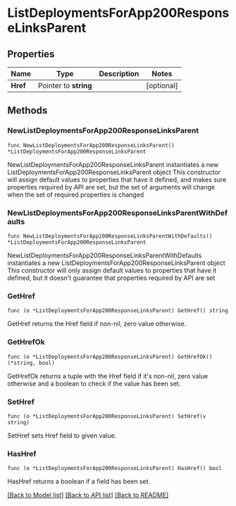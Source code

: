 # ListDeploymentsForApp200ResponseLinksParent

## Properties

Name | Type | Description | Notes
------------ | ------------- | ------------- | -------------
**Href** | Pointer to **string** |  | [optional] 

## Methods

### NewListDeploymentsForApp200ResponseLinksParent

`func NewListDeploymentsForApp200ResponseLinksParent() *ListDeploymentsForApp200ResponseLinksParent`

NewListDeploymentsForApp200ResponseLinksParent instantiates a new ListDeploymentsForApp200ResponseLinksParent object
This constructor will assign default values to properties that have it defined,
and makes sure properties required by API are set, but the set of arguments
will change when the set of required properties is changed

### NewListDeploymentsForApp200ResponseLinksParentWithDefaults

`func NewListDeploymentsForApp200ResponseLinksParentWithDefaults() *ListDeploymentsForApp200ResponseLinksParent`

NewListDeploymentsForApp200ResponseLinksParentWithDefaults instantiates a new ListDeploymentsForApp200ResponseLinksParent object
This constructor will only assign default values to properties that have it defined,
but it doesn't guarantee that properties required by API are set

### GetHref

`func (o *ListDeploymentsForApp200ResponseLinksParent) GetHref() string`

GetHref returns the Href field if non-nil, zero value otherwise.

### GetHrefOk

`func (o *ListDeploymentsForApp200ResponseLinksParent) GetHrefOk() (*string, bool)`

GetHrefOk returns a tuple with the Href field if it's non-nil, zero value otherwise
and a boolean to check if the value has been set.

### SetHref

`func (o *ListDeploymentsForApp200ResponseLinksParent) SetHref(v string)`

SetHref sets Href field to given value.

### HasHref

`func (o *ListDeploymentsForApp200ResponseLinksParent) HasHref() bool`

HasHref returns a boolean if a field has been set.


[[Back to Model list]](../README.md#documentation-for-models) [[Back to API list]](../README.md#documentation-for-api-endpoints) [[Back to README]](../README.md)


